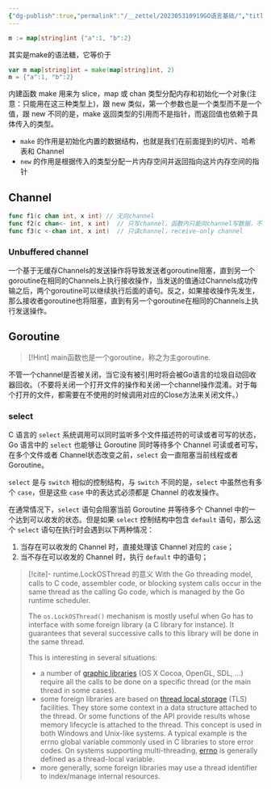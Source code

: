 ```yaml
---
{"dg-publish":true,"permalink":"/__zettel/202305310919GO语言基础/","title":202305310919,"tags":["go"],"created":"2023-05-31T09:19:13+08:00"}
---
```



```go
m := map[string]int {"a":1, "b":2}
```

其实是make的语法糖，它等价于

```go
var m map[string]int = make(map[string]int, 2)
m = {"a":1, "b":2}
```

内建函数 make 用来为 slice，map 或 chan 类型分配内存和初始化一个对象(注意：只能用在这三种类型上)，跟 new 类似，第一个参数也是一个类型而不是一个值，跟 new 不同的是，make 返回类型的引用而不是指针，而返回值也依赖于具体传入的类型。

- `make` 的作用是初始化内置的数据结构，也就是我们在前面提到的切片、哈希表和 Channel
- `new` 的作用是根据传入的类型分配一片内存空间并返回指向这片内存空间的指针


Channel
---

```go
func f1(c chan int, x int) // 无向channel
func f2(c chan<- int, x int)  // 只写channel，函数内只能向channel写数据，不能读，send-only channel
func f3(c <-chan int, x int)  // 只读channel，receive-only channel
```


### Unbuffered channel

一个基于无缓存Channels的发送操作将导致发送者goroutine阻塞，直到另一个goroutine在相同的Channels上执行接收操作，当发送的值通过Channels成功传输之后，两个goroutine可以继续执行后面的语句。反之，如果接收操作先发生，那么接收者goroutine也将阻塞，直到有另一个goroutine在相同的Channels上执行发送操作。


Goroutine
---

> [!Hint] 
> main函数也是一个goroutine，称之为主goroutine.

不管一个channel是否被关闭，当它没有被引用时将会被Go语言的垃圾自动回收器回收。（不要将关闭一个打开文件的操作和关闭一个channel操作混淆。对于每个打开的文件，都需要在不使用的时候调用对应的Close方法来关闭文件。）


### select

C 语言的 `select` 系统调用可以同时监听多个文件描述符的可读或者可写的状态，Go 语言中的 `select` 也能够让 Goroutine 同时等待多个 Channel 可读或者可写，在多个文件或者 Channel状态改变之前，`select` 会一直阻塞当前线程或者 Goroutine。

`select` 是与 `switch` 相似的控制结构，与 `switch` 不同的是，`select` 中虽然也有多个 `case`，但是这些 `case` 中的表达式必须都是 Channel 的收发操作。

在通常情况下，`select` 语句会阻塞当前 Goroutine 并等待多个 Channel 中的一个达到可以收发的状态。但是如果 `select` 控制结构中包含 `default` 语句，那么这个 `select` 语句在执行时会遇到以下两种情况：

1. 当存在可以收发的 Channel 时，直接处理该 Channel 对应的 `case`；
2. 当不存在可以收发的 Channel 时，执行 `default` 中的语句；


> [!cite]- runtime.LockOSThread 的意义
> With the Go threading model, calls to C code, assembler code, or blocking system calls occur in the same thread as the calling Go code, which is managed by the Go runtime scheduler.
> 
> The `os.LockOSThread()` mechanism is mostly useful when Go has to interface with some foreign library (a C library for instance). It guarantees that several successive calls to this library will be done in the same thread.
> 
> This is interesting in several situations:
> 
> - a number of [graphic libraries](https://code.google.com/p/go-wiki/wiki/LockOSThread) (OS X Cocoa, OpenGL, SDL, ...) require all the calls to be done on a specific thread (or the main thread in some cases).
> - some foreign libraries are based on [thread local storage](http://en.wikipedia.org/wiki/Thread-local_storage) (TLS) facilities. They store some context in a data structure attached to the thread. Or some functions of the API provide results whose memory lifecycle is attached to the thread. This concept is used in both Windows and Unix-like systems. A typical example is the errno global variable commonly used in C libraries to store error codes. On systems supporting multi-threading, [errno](http://linux.die.net/man/3/errno) is generally defined as a thread-local variable.
> - more generally, some foreign libraries may use a thread identifier to index/manage internal resources.


